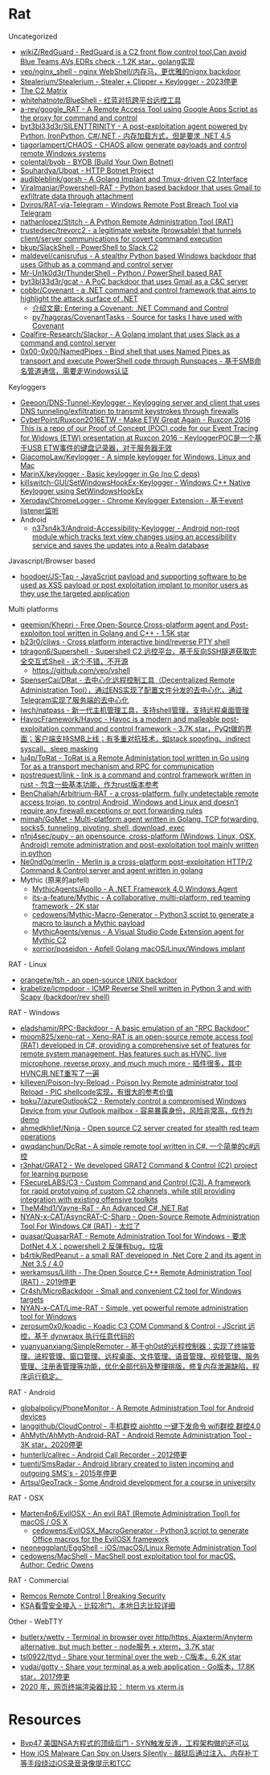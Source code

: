 # Rat

Uncategorized

* [wikiZ/RedGuard - RedGuard is a C2 front flow control tool,Can avoid Blue Teams,AVs,EDRs check - 1.2K star，golang实现](https://github.com/wikiZ/RedGuard)
* [veo/nginx_shell - nginx WebShell/内存马，更优雅的nignx backdoor](https://github.com/veo/nginx_shell)
* [Stealerium/Stealerium - Stealer + Clipper + Keylogger - 2023停更](https://github.com/Stealerium/Stealerium)
* [The C2 Matrix](https://docs.google.com/spreadsheets/d/1b4mUxa6cDQuTV2BPC6aA-GR4zGZi0ooPYtBe4IgPsSc/edit?gid=0#gid=0)
* [whitehatnote/BlueShell - 红蓝对抗跨平台远控工具](https://github.com/whitehatnote/BlueShell)
* [a-rey/google_RAT - A Remote Access Tool using Google Apps Script as the proxy for command and control](https://github.com/a-rey/google_RAT)
* [byt3bl33d3r/SILENTTRINITY - A post-exploitation agent powered by Python, IronPython, C#/.NET - 内存加载方式，但是要求 .NET 4.5](https://github.com/byt3bl33d3r/SILENTTRINITY)
* [tiagorlampert/CHAOS - CHAOS allow generate payloads and control remote Windows systems](https://github.com/tiagorlampert/CHAOS)
* [colental/byob - BYOB (Build Your Own Botnet)](https://github.com/colental/byob)
* [Souhardya/Uboat - HTTP Botnet Project](https://github.com/Souhardya/Uboat)
* [audibleblink/gorsh - A Golang Implant and Tmux-driven C2 Interface](https://github.com/audibleblink/gorsh)
* [Viralmaniar/Powershell-RAT - Python based backdoor that uses Gmail to exfiltrate data through attachment](https://github.com/Viralmaniar/Powershell-RAT)
* [Dviros/RAT-via-Telegram - Windows Remote Post Breach Tool via Telegram](https://github.com/Dviros/RAT-via-Telegram)
* [nathanlopez/Stitch - A Python Remote Administration Tool (RAT)](https://github.com/nathanlopez/Stitch)
* [trustedsec/trevorc2 - a legitimate website (browsable) that tunnels client/server communications for covert command execution](https://github.com/trustedsec/trevorc2)
* [bkup/SlackShell - PowerShell to Slack C2](https://github.com/bkup/SlackShell)
* [maldevel/canisrufus - A stealthy Python based Windows backdoor that uses Github as a command and control server](https://github.com/maldevel/canisrufus)
* [Mr-Un1k0d3r/ThunderShell - Python / PowerShell based RAT](https://github.com/Mr-Un1k0d3r/ThunderShell)
* [byt3bl33d3r/gcat - A PoC backdoor that uses Gmail as a C&C server](https://github.com/byt3bl33d3r/gcat)
* [cobbr/Covenant - a .NET command and control framework that aims to highlight the attack surface of .NET](https://github.com/cobbr/Covenant)
  * [介绍文章: Entering a Covenant: .NET Command and Control](https://posts.specterops.io/entering-a-covenant-net-command-and-control-e11038bcf462)
  * [py7hagoras/CovenantTasks - Source for tasks I have used with Covenant](https://github.com/py7hagoras/CovenantTasks)
* [Coalfire-Research/Slackor - A Golang implant that uses Slack as a command and control server](https://github.com/Coalfire-Research/Slackor)
* [0x00-0x00/NamedPipes - Bind shell that uses Named Pipes as transport and execute PowerShell code through Runspaces - 基于SMB命名管道通信，需要走Windows认证](https://github.com/0x00-0x00/NamedPipes)

Keyloggers

* [Geeoon/DNS-Tunnel-Keylogger - Keylogging server and client that uses DNS tunneling/exfiltration to transmit keystrokes through firewalls](https://github.com/Geeoon/DNS-Tunnel-Keylogger)
* [CyberPoint/Ruxcon2016ETW - Make ETW Great Again - Ruxcon 2016 This is a repo of our Proof of Concept (POC) code for our Event Tracing for Widows (ETW) presentation at Ruxcon 2016 - KeyloggerPOC是一个基于USB ETW事件的键盘记录器，对于服务器无效](https://github.com/CyberPoint/Ruxcon2016ETW)
* [GiacomoLaw/Keylogger - A simple keylogger for Windows, Linux and Mac](https://github.com/GiacomoLaw/Keylogger)
* [MarinX/keylogger - Basic keylogger in Go (no C deps)](https://github.com/MarinX/keylogger)
* [killswitch-GUI/SetWindowsHookEx-Keylogger - Windows C++ Native Keylogger using SetWindowsHookEx](https://github.com/killswitch-GUI/SetWindowsHookEx-Keylogger)
* [Xeroday/ChromeLogger - Chrome Keylogger Extension - 基于event listener监听](https://github.com/Xeroday/ChromeLogger)
* Android
  * [n37sn4k3/Android-Accessibility-Keylogger - Android non-root module which tracks text view changes using an accessibility service and saves the updates into a Realm database](https://github.com/n37sn4k3/Android-Accessibility-Keylogger)

Javascript/Browser based

* [hoodoer/JS-Tap - JavaScript payload and supporting software to be used as XSS payload or post exploitation implant to monitor users as they use the targeted application](https://github.com/hoodoer/JS-Tap)

Multi platforms

* [geemion/Khepri - Free,Open-Source,Cross-platform agent and Post-exploiton tool written in Golang and C++ - 1.5K star](https://github.com/geemion/Khepri)
* [b23r0/cliws - Cross platform interactive bind/reverse PTY shell](https://github.com/b23r0/cliws)
* [tdragon6/Supershell - Supershell C2 远控平台，基于反向SSH隧道获取完全交互式Shell - 这个不错，不开源](https://github.com/tdragon6/Supershell)
  * https://github.com/veo/vshell
* [SpenserCai/DRat - 去中心化远程控制工具（Decentralized Remote Administration Tool），通过ENS实现了配置文件分发的去中心化，通过Telegram实现了服务端的去中心化](https://github.com/SpenserCai/DRat)
* [lwch/natpass - 新一代主机管理工具，支持shell管理，支持远程桌面管理](https://github.com/lwch/natpass)
* [HavocFramework/Havoc - Havoc is a modern and malleable post-exploitation command and control framework - 3.7K star，PyQt做的界面；客户端支持SMB上线；有多重对抗技术，如stack spoofing、indirect syscall、sleep masking](https://github.com/HavocFramework/Havoc)
* [lu4p/ToRat - ToRat is a Remote Administation tool written in Go using Tor as a transport mechanism and RPC for communication](https://github.com/lu4p/ToRat)
* [postrequest/link - link is a command and control framework written in rust - 包含一些基本功能，作为rust版本参考](https://github.com/postrequest/link)
* [BenChaliah/Arbitrium-RAT - a cross-platform, fully undetectable remote access trojan, to control Android, Windows and Linux and doesn't require any firewall exceptions or port forwarding rules](https://github.com/BenChaliah/Arbitrium-RAT)
* [mimah/GoMet - Multi-platform agent written in Golang. TCP forwarding, socks5, tunneling, pivoting, shell, download, exec](https://github.com/mimah/GoMet)
* [n1nj4sec/pupy - an opensource, cross-platform (Windows, Linux, OSX, Android) remote administration and post-exploitation tool mainly written in python](https://github.com/n1nj4sec/pupy)
* [Ne0nd0g/merlin - Merlin is a cross-platform post-exploitation HTTP/2 Command & Control server and agent written in golang](https://github.com/Ne0nd0g/merlin)
* Mythic (原来的apfell)
  * [MythicAgents/Apollo - A .NET Framework 4.0 Windows Agent](https://github.com/MythicAgents/Apollo)
  * [its-a-feature/Mythic - A collaborative, multi-platform, red teaming framework - 2K star](https://github.com/its-a-feature/Mythic)
  * [cedowens/Mythic-Macro-Generator - Python3 script to generate a macro to launch a Mythic payload](https://github.com/cedowens/Mythic-Macro-Generator)
  * [MythicAgents/venus - A Visual Studio Code Extension agent for Mythic C2](https://github.com/MythicAgents/venus)
  * [xorrior/poseidon - Apfell Golang macOS/Linux/Windows implant](https://github.com/xorrior/poseidon)

RAT - Linux

* [orangetw/tsh - an open-source UNIX backdoor](https://github.com/orangetw/tsh)
* [krabelize/icmpdoor - ICMP Reverse Shell written in Python 3 and with Scapy (backdoor/rev shell)](https://github.com/krabelize/icmpdoor)

RAT - Windows

* [eladshamir/RPC-Backdoor - A basic emulation of an "RPC Backdoor"](https://github.com/eladshamir/RPC-Backdoor)
* [moom825/xeno-rat - Xeno-RAT is an open-source remote access tool (RAT) developed in C#, providing a comprehensive set of features for remote system management. Has features such as HVNC, live microphone, reverse proxy, and much much more - 插件很多，其中HVNC用.NET重写了一遍](https://github.com/moom825/xeno-rat)
* [killeven/Poison-Ivy-Reload - Poison Ivy Remote administrator tool Reload - PIC shellcode实现，有很大的参考价值](https://github.com/killeven/Poison-Ivy-Reload)
* [boku7/azureOutlookC2 - Remotely control a compromised Windows Device from your Outlook mailbox - 容易暴露身份，风险非常高，仅作为demo](https://github.com/boku7/azureOutlookC2)
* [ahmedkhlief/Ninja - Open source C2 server created for stealth red team operations](https://github.com/ahmedkhlief/Ninja)
* [qwqdanchun/DcRat - A simple remote tool written in C#. 一个简单的c#远控](https://github.com/qwqdanchun/DcRat)
* [r3nhat/GRAT2 - We developed GRAT2 Command & Control (C2) project for learning purpose](https://github.com/r3nhat/GRAT2)
* [FSecureLABS/C3 - Custom Command and Control (C3). A framework for rapid prototyping of custom C2 channels, while still providing integration with existing offensive toolkits](https://github.com/FSecureLABS/C3)
* [TheM4hd1/Vayne-RaT - An Advanced C# .NET Rat](https://github.com/TheM4hd1/Vayne-RaT)
* [NYAN-x-CAT/AsyncRAT-C-Sharp - Open-Source Remote Administration Tool For Windows C# (RAT) - 太烂了](https://github.com/NYAN-x-CAT/AsyncRAT-C-Sharp)
* [quasar/QuasarRAT - Remote Administration Tool for Windows - 要求 DotNet 4.X；powershell 2 反弹有bug，垃圾](https://github.com/quasar/QuasarRAT)
* [b4rtik/RedPeanut - a small RAT developed in .Net Core 2 and its agent in .Net 3.5 / 4.0](https://github.com/b4rtik/RedPeanut)
* [werkamsus/Lilith - The Open Source C++ Remote Administration Tool (RAT) - 2019停更](https://github.com/werkamsus/Lilith)
* [Cr4sh/MicroBackdoor - Small and convenient C2 tool for Windows targets](https://github.com/Cr4sh/MicroBackdoor)
* [NYAN-x-CAT/Lime-RAT - Simple, yet powerful remote administration tool for Windows](https://github.com/NYAN-x-CAT/Lime-RAT)
* [zerosum0x0/koadic - Koadic C3 COM Command & Control - JScript 远控，基于 dynwrapx 执行任意代码的](https://github.com/zerosum0x0/koadic)
* [yuanyuanxiang/SimpleRemoter - 基于gh0st的远程控制器：实现了终端管理、进程管理、窗口管理、远程桌面、文件管理、语音管理、视频管理、服务管理、注册表管理等功能，优化全部代码及整理排版，修复内存泄漏缺陷，程序运行稳定。](https://github.com/yuanyuanxiang/SimpleRemoter)

RAT - Android

* [globalpolicy/PhoneMonitor - A Remote Administration Tool for Android devices](https://github.com/globalpolicy/PhoneMonitor)
* [langgithub/CloudControl - 手机群控 aiohttp 一键下发命令 wifi群控 群控4.0](https://github.com/langgithub/CloudControl)
* [AhMyth/AhMyth-Android-RAT - Android Remote Administration Tool - 3K star，2020停更](https://github.com/AhMyth/AhMyth-Android-RAT)
* [hunterli/callrec - Android Call Recorder - 2012停更](https://github.com/hunterli/callrec)
* [tuenti/SmsRadar - Android library created to listen incoming and outgoing SMS's - 2015年停更](https://github.com/tuenti/SmsRadar)
* [Artsu/GeoTrack - Some Android development for a course in university](https://github.com/Artsu/GeoTrack)

RAT - OSX

* [Marten4n6/EvilOSX - An evil RAT (Remote Administration Tool) for macOS / OS X](https://github.com/Marten4n6/EvilOSX)
  * [cedowens/EvilOSX_MacroGenerator - Python3 script to generate Office macros for the EvilOSX framework](https://github.com/cedowens/EvilOSX_MacroGenerator)
* [neoneggplant/EggShell - iOS/macOS/Linux Remote Administration Tool](https://github.com/neoneggplant/EggShell)
* [cedowens/MacShell - MacShell post exploitation tool for macOS. Author: Cedric Owens](https://github.com/cedowens/MacShell)

RAT - Commercial

* [Remcos Remote Control | Breaking Security](https://breaking-security.net/remcos/)
* [KSA看雪安全接入 - 比较冷门，本地日志比较详细](https://ksa.kanxue.com/)

Other - WebTTY

* [butlerx/wetty - Terminal in browser over http/https. Ajaxterm/Anyterm alternative, but much better - node服务 + xterm，3.7K star](https://github.com/butlerx/wetty)
* [tsl0922/ttyd - Share your terminal over the web - C版本，6.2K star](https://github.com/tsl0922/ttyd)
* [yudai/gotty - Share your terminal as a web application - Go版本，17.8K star，2017停更](https://github.com/yudai/gotty)
* [2020 年，网页终端渲染器比较： hterm vs xterm.js](https://www.v2ex.com/t/642177)

# Resources

* [Bvp47 美国NSA方程式的顶级后门 - SYN触发反连，工程架构做的还可以](https://www.pangulab.cn/files/The_Bvp47_a_top-tier_backdoor_of_us_nsa_equation_group.zh-cn.pdf)
* [How iOS Malware Can Spy on Users Silently - 越狱后通过注入、内存补丁等手段绕过iOS录音录像提示和TCC](https://blog.zecops.com/research/how-ios-malware-can-spy-on-users-silently/)

